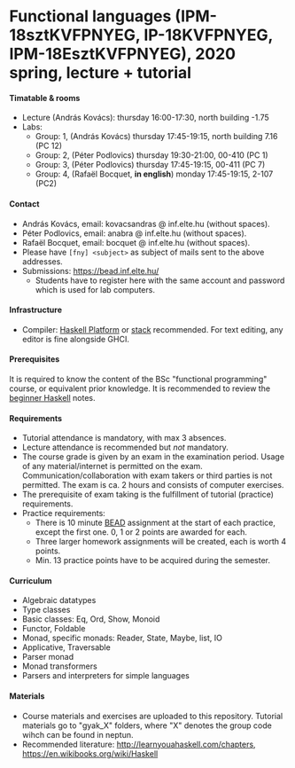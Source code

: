 # Functional languages (IPM-18sztKVFPNYEG, IP-18KVFPNYEG, IPM-18EsztKVFPNYEG), 2020 spring, lecture + tutorial

#### Timatable & rooms

- Lecture (András Kovács): thursday 16:00-17:30, north building -1.75
- Labs:
  + Group: 1, (András Kovács) thursday 17:45-19:15, north building 7.16 (PC 12)
  + Group: 2, (Péter Podlovics) thursday 19:30-21:00, 00-410 (PC 1)
  + Group: 3, (Péter Podlovics) thursday 17:45-19:15, 00-411 (PC 7)
  + Group: 4, (Rafaël Bocquet, **in english**) monday 17:45-19:15, 2-107 (PC2)

#### Contact

- András Kovács, email: kovacsandras @ inf.elte.hu (without spaces).
- Péter Podlovics, email: anabra @ inf.elte.hu (without spaces).
- Rafaël Bocquet, email: bocquet @ inf.elte.hu (without spaces).
- Please have `[fny] <subject>` as subject of mails sent to the above addresses.
- Submissions: https://bead.inf.elte.hu/
  + Students have to register here with the same account and password which
    is used for lab computers.

#### Infrastructure

- Compiler: [Haskell Platform](https://www.haskell.org/platform/) or
  [stack](https://docs.haskellstack.org/en/stable/README/) recommended.  For
  text editing, any editor is fine alongside GHCI.

#### Prerequisites

It is required to know the content of the BSc "functional programming" course,
or equivalent prior knowledge. It is recommended to review the [beginner
Haskell](http://lambda.inf.elte.hu/Index.xml) notes.


#### Requirements

- Tutorial attendance is mandatory, with max 3 absences.
- Lecture attendance is recommended but *not* mandatory.
- The course grade is given by an exam in the examination period. Usage of any
  material/internet is permitted on the exam. Communication/collaboration
  with exam takers or third parties is not permitted. The exam is ca. 2 hours and
  consists of computer exercises.
- The prerequisite of exam taking is the fulfillment of tutorial (practice)
  requirements.
- Practice requirements:
  + There is 10 minute [BEAD](https://bead.inf.elte.hu/) assignment at the start of each practice, except the
    first one. 0, 1 or 2 points are awarded for each.
  + Three larger homework assignments will be created, each is worth 4 points.
  + Min. 13 practice points have to be acquired during the semester.

#### Curriculum

- Algebraic datatypes
- Type classes
- Basic classes: Eq, Ord, Show, Monoid
- Functor, Foldable
- Monad, specific monads: Reader, State, Maybe, list, IO
- Applicative, Traversable
- Parser monad
- Monad transformers
- Parsers and interpreters for simple languages

#### Materials

- Course materials and exercises are uploaded to this repository. Tutorial
  materials go to "gyak_X" folders, where "X" denotes the group code wihch can
  be found in neptun.
- Recommended literature: http://learnyouahaskell.com/chapters,
  https://en.wikibooks.org/wiki/Haskell
